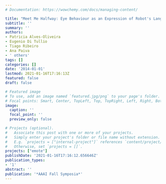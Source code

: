 ```yaml
---
# Documentation: https://wowchemy.com/docs/managing-content/

title: "Meet Me Halfway: Eye Behaviour as an Expression of Robot's Language."
subtitle: ''
summary: ''
authors:
- Patricia Alves-Oliveira
- Eugenio Di Tullio
- Tiago Ribeiro
- Ana Paiva
- ' others'
tags: []
categories: []
date: '2014-01-01'
lastmod: 2021-01-16T17:16:13Z
featured: false
draft: false

# Featured image
# To use, add an image named `featured.jpg/png` to your page's folder.
# Focal points: Smart, Center, TopLeft, Top, TopRight, Left, Right, BottomLeft, Bottom, BottomRight.
image:
  caption: ''
  focal_point: ''
  preview_only: false

# Projects (optional).
#   Associate this post with one or more of your projects.
#   Simply enter your project's folder or file name without extension.
#   E.g. `projects = ["internal-project"]` references `content/project/deep-learning/index.md`.
#   Otherwise, set `projects = []`.
projects: ["emote"]
publishDate: '2021-01-16T17:16:12.656646Z'
publication_types:
- '1'
abstract: ''
publication: '*AAAI Fall Symposia*'
---
```

